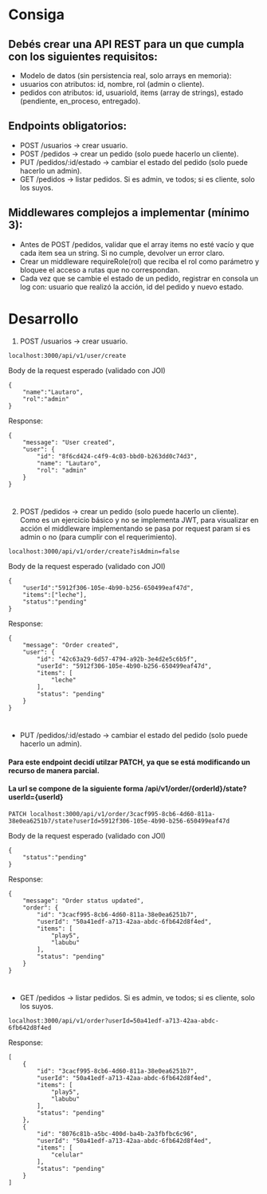 # Consiga

## Debés crear una API REST para un que cumpla con los siguientes requisitos:

* Modelo de datos (sin persistencia real, solo arrays en memoria):
* usuarios con atributos: id, nombre, rol (admin o cliente).
* pedidos con atributos: id, usuarioId, items (array de strings), estado (pendiente, en_proceso, entregado).

## Endpoints obligatorios:
* POST /usuarios → crear usuario.
* POST /pedidos → crear un pedido (solo puede hacerlo un cliente).
* PUT /pedidos/:id/estado → cambiar el estado del pedido (solo puede hacerlo un admin).
* GET /pedidos → listar pedidos. Si es admin, ve todos; si es cliente, solo los suyos.

## Middlewares complejos a implementar (mínimo 3):
* Antes de POST /pedidos, validar que el array items no esté vacío y que cada item sea un string. Si no cumple, devolver un error claro.
* Crear un middleware requireRole(rol) que reciba el rol como parámetro y bloquee el acceso a rutas que no correspondan.
* Cada vez que se cambie el estado de un pedido, registrar en consola un log con: usuario que realizó la acción, id del pedido y nuevo estado.

# Desarrollo

1. POST /usuarios → crear usuario.
```
localhost:3000/api/v1/user/create
```
Body de la request esperado (validado con JOI)
```
{
    "name":"Lautaro",
    "rol":"admin"
}
```

Response:
```
{
    "message": "User created",
    "user": {
        "id": "8f6cd424-c4f9-4c03-bbd0-b263dd0c74d3",
        "name": "Lautaro",
        "rol": "admin"
    }
}
```
#
2.  POST /pedidos → crear un pedido (solo puede hacerlo un cliente).
Como es un ejercicio básico y no se implementa JWT, para visualizar en acción el middleware implementando se pasa por request param si es admin o no (para cumplir con el requerimiento).
```
localhost:3000/api/v1/order/create?isAdmin=false
```
Body de la request esperado (validado con JOI)
```
{
    "userId":"5912f306-105e-4b90-b256-650499eaf47d",
    "items":["leche"],
    "status":"pending"
}
```

Response:

```
{
    "message": "Order created",
    "user": {
        "id": "42c63a29-6d57-4794-a92b-3e4d2e5c6b5f",
        "userId": "5912f306-105e-4b90-b256-650499eaf47d",
        "items": [
            "leche"
        ],
        "status": "pending"
    }
}
```
#

* PUT /pedidos/:id/estado → cambiar el estado del pedido (solo puede hacerlo un admin).
#### Para este endpoint decidí utilzar PATCH, ya que se está modificando un recurso de manera parcial.
#### La url se compone de la siguiente forma /api/v1/order/{orderId}/state?userId={userId}
```
PATCH localhost:3000/api/v1/order/3cacf995-8cb6-4d60-811a-38e0ea6251b7/state?userId=5912f306-105e-4b90-b256-650499eaf47d
```

Body de la request esperado (validado con JOI)
```
{
    "status":"pending"
}
```
Response:
```
{
    "message": "Order status updated",
    "order": {
        "id": "3cacf995-8cb6-4d60-811a-38e0ea6251b7",
        "userId": "50a41edf-a713-42aa-abdc-6fb642d8f4ed",
        "items": [
            "play5",
            "labubu"
        ],
        "status": "pending"
    }
}
```
#
* GET /pedidos → listar pedidos. Si es admin, ve todos; si es cliente, solo los suyos.
```
localhost:3000/api/v1/order?userId=50a41edf-a713-42aa-abdc-6fb642d8f4ed
```

Response:

```
[
    {
        "id": "3cacf995-8cb6-4d60-811a-38e0ea6251b7",
        "userId": "50a41edf-a713-42aa-abdc-6fb642d8f4ed",
        "items": [
            "play5",
            "labubu"
        ],
        "status": "pending"
    },
    {
        "id": "8076c81b-a5bc-400d-ba4b-2a3fbfbc6c96",
        "userId": "50a41edf-a713-42aa-abdc-6fb642d8f4ed",
        "items": [
            "celular"
        ],
        "status": "pending"
    }
]
```
